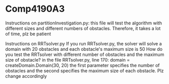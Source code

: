# Comp4190A3

Instructions on partitionInvestigation.py:
this file will test the algorithm with different sizes and different numbers of obstacles. Therefore, it takes a 
lot of time, plz be patient

Instructions on RRTsolver.py
If you run RRTsolver.py, the solver will solve a domain with 20 obstacles and each obstacle's maximum size is 50
How do you test the RRTsolver with different number of obstacles and the maximum size of obstacle?
in the file RRTsolver.py, line 170: domain = createDomain.Domain(30, 20)
the first parameter specifies the number of obstacles and the second specifies the maximum size of each obstacle.
Plz change accordingly
